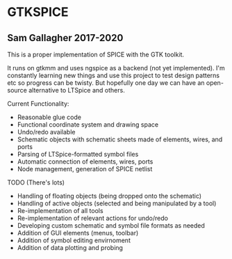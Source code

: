 # GTKSPICE
## Sam Gallagher 2017-2020

This is a proper implementation of SPICE with the GTK toolkit.

It runs on gtkmm and uses ngspice as a backend (not yet implemented). I'm constantly learning new things and use
this project to test design patterns etc so progress can be twisty. But hopefully one day we can have an
open-source alternative to LTSpice and others.

Current Functionality:
* Reasonable glue code
* Functional coordinate system and drawing space
* Undo/redo available
* Schematic objects with schematic sheets made of elements, wires, and ports
* Parsing of LTSpice-formatted symbol files
* Automatic connection of elements, wires, ports
* Node management, generation of SPICE netlist

TODO (There's lots)
* Handling of floating objects (being dropped onto the schematic)
* Handling of active objects (selected and being manipulated by a tool)
* Re-implementation of all tools
* Re-implementation of relevant actions for undo/redo
* Developing custom schematic and symbol file formats as needed
* Addition of GUI elements (menus, toolbar)
* Addition of symbol editing envirnoment
* Addition of data plotting and probing


